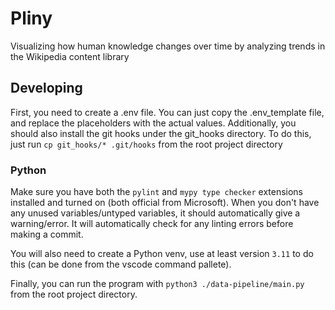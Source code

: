 # Pliny

Visualizing how human knowledge changes over time by analyzing trends in the Wikipedia content library

## Developing

First, you need to create a .env file. You can just copy the .env_template file, and replace the placeholders with the actual values. Additionally, you should also install the git hooks under the git_hooks directory. To do this, just run `cp git_hooks/* .git/hooks` from the root project directory

### Python

Make sure you have both the `pylint` and `mypy type checker` extensions installed and turned on (both official from Microsoft). When you don't have any unused variables/untyped variables, it should automatically give a warning/error. It will automatically check for any linting errors before making a commit.

You will also need to create a Python venv, use at least version `3.11` to do this (can be done from the vscode command pallete).

Finally, you can run the program with `python3 ./data-pipeline/main.py` from the root project directory.
